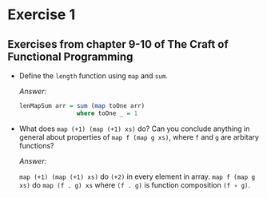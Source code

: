 # Exercise 1

## Exercises from chapter 9-10 of The Craft of Functional Programming

- Define the `length` function using `map` and `sum`.

  _Answer:_

  ```haskell
  lenMapSum arr = sum (map toOne arr)
                  where toOne _ = 1
  ```

- What does `map (+1) (map (+1) xs)` do? Can you conclude anything in general
  about properties of `map f (map g xs)`, where `f` and `g` are arbitary
  functions?

  _Answer:_

  `map (+1) (map (+1) xs)` do `(+2)` in every element in array.
  `map f (map g xs)` do `map (f . g) xs` where `(f . g)` is function composition
  `(f ∘ g)`.

